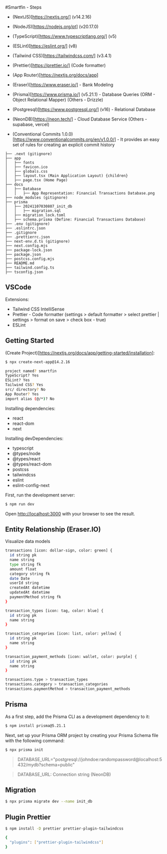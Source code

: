 #Smartfin - Steps

- (NextJS)[https://nextjs.org/] (v14.2.16)
- (NodeJS)[https://nodejs.org/pt] (v20.17.0)
- (TypeScript)[https://www.typescriptlang.org/] (v5)
- (ESLint)[https://eslint.org/] (v8)
- (Tailwind CSS)[https://tailwindcss.com/] (v3.4.1)
- (Prettier)[https://prettier.io/] (Code formatter)

- (App Router)[https://nextjs.org/docs/app]

- (Eraser)[https://www.eraser.io/] - Bank Modeling
- (Prisma)[https://www.prisma.io/] (v5.21.1) - Database Queries (ORM - Object Relational Mapper) (Others - Drizzle)
- (Postgresql)[https://www.postgresql.org/] (v16) - Relational Database
- (NeonDB)[https://neon.tech/] - Cloud Database Service (Others - supabase, vercel)

- (Conventional Commits 1.0.0)[https://www.conventionalcommits.org/en/v1.0.0/] - It provides an easy set of rules for creating an explicit commit history

```log
├── .next (gitignore)
├── app
│   ├── fonts
│   ├── favicon.ico
│   ├── globals.css
│   ├── layout.tsx (Main Application Layout) {children}
│   ├── page.tsx (Home Page)
├── docs
│   ├── Database
│   │   ├── App Representation: Financial Transactions Database.png
├── node_modules (gitignore)
├── prisma
│   ├── 20241107030807_init_db
│   │   ├── migration.sql
│   ├── migration_lock.toml
│   ├── schema.prisma (Define: Financial Transactions Database)
├── .env (gitignore)
├── .eslintrc.json
├── .gitignore
├── .prettierrc.json
├── next-env.d.ts (gitignore)
├── next.config.mjs
├── package-lock.json
├── package.json
├── postcss.config.mjs
├── README.md
├── tailwind.config.ts
├── tsconfig.json
```

## VSCode

Extensions:

- Tailwind CSS IntelliSense
- Prettier - Code formatter (settings > default formatter > select prettier | settings > format on save > check box - true)
- ESLint

## Getting Started

(Create Project)[https://nextjs.org/docs/app/getting-started/installation]:

```bash
$ npx create-next-app@14.2.16
```

```bash
project named? smartfin
TypeScript? Yes
ESLint? Yes
Tailwind CSS? Yes
src/ directory? No
App Router? Yes
import alias (@/*)? No
```

Installing dependencies:

- react
- react-dom
- next

Installing devDependencies:

- typescript
- @types/node
- @types/react
- @types/react-dom
- postcss
- tailwindcss
- eslint
- eslint-config-next

First, run the development server:

```bash
$ npm run dev
```

Open [http://localhost:3000](http://localhost:3000) with your browser to see the result.

## Entity Relationship (Eraser.IO)

Visualize data models

```bash
transactions [icon: dollar-sign, color: green] {
  id string pk
  name string
  type string fk
  amount float
  category string fk
  date Date
  userId string
  createdAt datetime
  updatedAt datetime
  paymentMethod string fk
}

transaction_types [icon: tag, color: blue] {
  id string pk
  name string
}

transaction_categories [icon: list, color: yellow] {
  id string pk
  name string
}

transaction_payment_methods [icon: wallet, color: purple] {
  id string pk
  name string
}

transactions.type > transaction_types
transactions.category > transaction_categories
transactions.paymentMethod > transaction_payment_methods
```

## Prisma

As a first step, add the Prisma CLI as a development dependency to it:

```bash
$ npm install prisma@5.21.1
```

Next, set up your Prisma ORM project by creating your Prisma Schema file with the following command:

```bash
$ npx prisma init
```

> DATABASE_URL="postgresql://johndoe:randompassword@localhost:5432/mydb?schema=public"

> DATABASE_URL: Connection string (NeonDB)

## Migration

```bash
$ npx prisma migrate dev --name init_db
```

## Plugin Prettier

```bash
$ npm install -D prettier prettier-plugin-tailwindcss
```

```bash .prettierrc.json
{
  "plugins": ["prettier-plugin-tailwindcss"]
}
```
